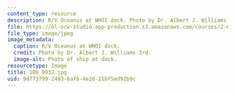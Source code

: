 ```yaml
---
content_type: resource
description: R/V Oceanus at WHOI dock. Photo by Dr. Albert J. Williams 3rd.
file: https://ol-ocw-studio-app-production.s3.amazonaws.com/courses/2-693-principles-of-oceanographic-instrument-systems-sensors-and-measurements-13-998-spring-2004/9d77379924936a7b4e2d21bf5ed92b9c_100_0032.jpg
file_type: image/jpeg
image_metadata:
  caption: R/V Oceanus at WHOI dock.
  credit: Photo by Dr. Albert J. Williams 3rd.
  image-alt: Photo of ship at dock.
resourcetype: Image
title: 100_0032.jpg
uid: 9d773799-2493-6a7b-4e2d-21bf5ed92b9c
---
```

